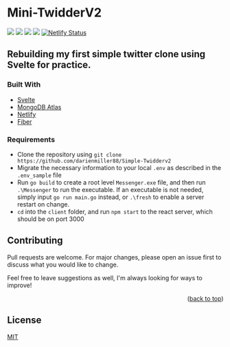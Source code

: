 # Mini-TwidderV2

![](https://img.shields.io/badge/made%20by-DarienMiller-blue)
![](https://img.shields.io/badge/Golang-1.20-yellow)
![](https://img.shields.io/badge/Svelte-red)
![](https://img.shields.io/badge/MongoDB-Cloud-green)
[![Netlify Status](https://api.netlify.com/api/v1/badges/8d8c245c-2881-4f70-af0f-4b26e2f90351/deploy-status)](https://app.netlify.com/sites/guileless-moxie-b76107/deploys)

## Rebuilding my first simple twitter clone using Svelte for practice.

### Built With

* [Svelte]()
* [MongoDB Atlas]()
* [Netlify]()
* [Fiber](https://gofiber.io/)

### Requirements
* Clone the repository using `git clone https://github.com/darienmiller88/Simple-Twidderv2`
* Migrate the necessary information to your local `.env` as described in the `.env_sample` file
* Run `go build` to create a root level `Messenger.exe` file, and then run `.\Messenger` to run the executable. If an executable is not needed, simply input `go run main.go` instead, or `.\fresh` to enable a server restart on change.
* `cd` into the `client` folder, and run `npm start` to the react server, which should be on port 3000

## Contributing
Pull requests are welcome. For major changes, please open an issue first to discuss what you would like to change.

Feel free to leave suggestions as well, I'm always looking for ways to improve!

<p align="right">(<a href="#top">back to top</a>)</p>

## License
[MIT](https://choosealicense.com/licenses/mit/)